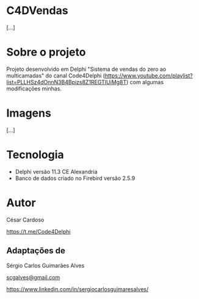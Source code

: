 # C4DVendas
[...]

# Sobre o projeto
Projeto desenvolvido em Delphi "Sistema de vendas do zero ao multicamadas" do canal Code4Delphi (https://www.youtube.com/playlist?list=PLLHSz4dOnnN3B4Bpizs8Z1REGTIUiMg8T) com algumas modificações minhas.

# Imagens
[...]

# Tecnologia
* Delphi versão 11.3 CE Alexandria
* Banco de dados criado no Firebird versão 2.5.9

# Autor
César Cardoso

https://t.me/Code4Delphi

## Adaptações de
Sérgio Carlos Guimarães Alves

scgalves@gmail.com

https://www.linkedin.com/in/sergiocarlosguimaresalves/
